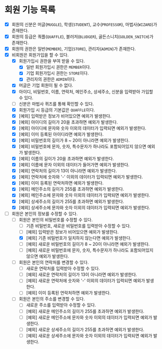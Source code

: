 # 회원 기능 목록
 
* [x] 회원의 신분은 머글(`MUGGLE`), 학생(`STUDENT`), 교수(`PROFESSOR`), 마법사(`WIZARD`)가 존재한다.
* [x] 회원의 등급은 쿼플(`QUAFFLE`), 블러저(`BLUDGER`), 골든스니치(`GOLDEN_SNITCH`)가 존재한다.
* [x] 회원의 권한은 일반(`MEMBER`), 기업(`STORE`), 관리자(`ADMIN`)가 존재한다.
* [x] 비회원은 회원가입을 할 수 있다.
    * [x] 회원가입시 권한을 부여 받을 수 있다.
        * [x] 일반 회원가입시 권한은 `MEMBER`이다.
        * [x] 기업 회원가입시 권한는 `STORE`이다.
        * [x] 관리자의 권한은 `ADMIN`이다.
    * [x] 머글은 기업 회원이 될 수 없다.
    * [x] 아이디, 비밀번호, 이름, 연락처, 메인주소, 상세주소, 신분을 입력받아 가입할 수 있다.
    * [ ] 신분은 마법사 퀴즈를 통해 확인할 수 있다.
    * [x] 회원가입 시 등급의 기본값은 `QUAFFLE`이다.
    * [x] [예외] 입력받은 정보가 비어있으면 예외가 발생한다.
    * [x] [예외] 아이디의 길이가 20을 초과하면 예외가 발생한다.
    * [x] [예외] 아이디에 문자와 숫자 이외의 데이터가 입력되면 예외가 발생한다.
    * [x] [예외] 이미 등록된 아이디라면 예외가 발생한다.
    * [x] [예외] 비밀번호의 길이가 8 ~ 20이 아니라면 예외가 발생한다.
    * [x] [예외] 비밀번호에 문자, 숫자, 특수문자가 하나라도 포함되어있지 않으면 예외가 발생한다.
    * [x] [예외] 이름의 길이가 20을 초과하면 예외가 발생한다.
    * [x] [예외] 이름에 문자 이외의 데이터가 들어가면 예외가 발생한다.
    * [x] [예외] 연락처의 길이가 13이 아니라면 예외가 발생한다.
    * [x] [예외] 연락처에 숫자와 '-' 이외의 데이터가 입력되면 예외가 발생한다.
    * [x] [예외] 이미 등록된 연락처하면 예외가 발생한다.
    * [x] [예외] 메인주소의 길이가 255를 초과하면 예외가 발생한다.
    * [x] [예외] 메인주소에 문자와 숫자 이외의 데이터가 입력되면 예외가 발생한다.
    * [x] [예외] 상세주소의 길이가 255를 초과하면 예외가 발생한다.
    * [x] [예외] 상세주소에 문자와 숫자 이외의 데이터가 입력되면 예외가 발생한다.
* [ ] 회원은 본인의 정보를 수정할 수 있다.
  * [ ] 회원은 본인의 비밀번호를 수정할 수 있다.
    * [ ] 기존 비밀번호, 새로운 비밀번호를 입력받아 수정할 수 있다.
    * [ ] [예외] 입력받은 정보가 비어있으면 예외가 발생한다.
    * [x] [예외] 기존 비밀번호가 일치하지 않는다면 예외가 발생한다.
    * [ ] [예외] 새로운 비밀번호의 길이가 8 ~ 20이 아니라면 예외가 발생한다.
    * [ ] [예외] 새로운 비밀번호에 문자, 숫자, 특수문자가 하나라도 포함되어있지 않으면 예외가 발생한다.
  * [ ] 회원은 본인의 연락처를 변경할 수 있다.
    * [ ] 새로운 연락처를 입력받아 수정할 수 있다.
    * [ ] [예외] 새로운 연락처의 길이가 13이 아니라면 예외가 발생한다.
    * [ ] [예외] 새로운 연락처에 숫자와 '-' 이외의 데이터가 입력되면 예외가 발생한다.
    * [ ] [예외] 이미 등록된 연락처하면 예외가 발생한다.
  * [ ] 회원은 본인의 주소를 변경할 수 있다.
    * [ ] 새로운 주소를 입력받아 수정할 수 있다.
    * [ ] [예외] 새로운 메인주소의 길이가 255를 초과하면 예외가 발생한다.
    * [ ] [예외] 새로운 메인주소에 문자와 숫자 이외의 데이터가 입력되면 예외가 발생한다.
    * [ ] [예외] 새로운 상세주소의 길이가 255를 초과하면 예외가 발생한다.
    * [ ] [예외] 새로운 상세주소에 문자와 숫자 이외의 데이터가 입력되면 예외가 발생한다.
